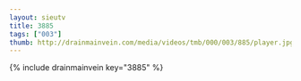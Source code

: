 ```yaml
--- 
layout: sieutv
title: 3885
tags: ["003"]
thumb: http://drainmainvein.com/media/videos/tmb/000/003/885/player.jpg
---
```

{% include drainmainvein key="3885" %} 
